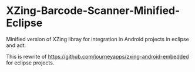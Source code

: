 # XZing-Barcode-Scanner-Minified-Eclipse
Minified version of XZing libray for integration in Android projects in eclipse and adt.

This is rewrite of https://github.com/journeyapps/zxing-android-embedded for eclipse projects. 
